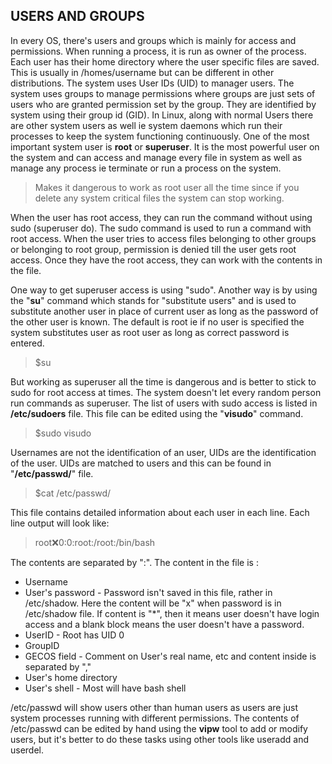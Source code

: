 ## USERS AND GROUPS

  In every OS, there's users and groups which is mainly for access and permissions. When running a process, it is run as owner of the process. Each user has their home directory where the user specific files are saved. This is usually in /homes/username but can be different in other distributions.
  The system uses User IDs \(UID\) to manager users. The system uses groups to manage permissions where groups are just sets of users who are granted permission set by the group. They are identified by system using their group id \(GID\).
  In Linux, along with normal Users there are other system users as well ie system daemons which run their processes to keep the system functioning continuously. One of the most important system user is **root** or **superuser**. It is the most powerful user on the system and can access and manage every file in system as well as manage any process ie terminate or run a process on the system.
> Makes it dangerous to work as root user all the time since if you delete any system critical files the system can stop working.

  When the user has root access, they can run the command without using sudo \(superuser do\). The sudo command is used to run a command with root access. When the user tries to access files belonging to other groups or belonging to root group, permission is denied till the user gets root access. Once they have the root access, they can work with the contents in the file.

  One way to get superuser access is using "sudo". Another way is by using the "**su**" command which stands for "substitute users" and is used to substitute another user in place of current user as long as the password of the other user is known. The default is root ie if no user is specified the system substitutes user as root user as long as correct password is entered.
> $su

  But working as superuser all the time is dangerous and is better to stick to sudo for root access at times. The system doesn't let every random person run commands as superuser. The list of users with sudo access is listed in **/etc/sudoers** file. This file can be edited using the "**visudo**" command.
> $sudo visudo


  Usernames are not the identification of an user, UIDs are the identification of the user. UIDs are matched to users and this can be found in "**/etc/passwd/**" file.
> $cat /etc/passwd/

  This file contains detailed information about each user in each line. Each line output will look like:
> root:x:0:0:root:/root:/bin/bash

  The contents are separated by ":". The content in the file is :
+ Username
+ User's password - Password isn't saved in this file, rather in /etc/shadow. Here the content will be "x" when password is in /etc/shadow file. If content is "*", then it means user doesn't have login access and a blank block means the user doesn't have a password.
+ UserID - Root has UID 0
+ GroupID
+ GECOS field - Comment on User's real name, etc and content inside is separated by ","
+ User's home directory
+ User's shell - Most will have bash shell

/etc/passwd will show users other than human users as users are just system processes running with different permissions. The contents of /etc/passwd can be edited by hand using the **vipw** tool to add or modify users, but it's better to do these tasks using other tools like useradd and userdel.

  
